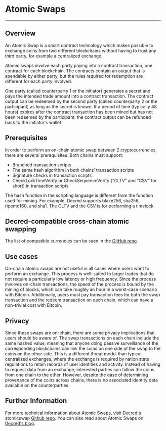# Atomic Swaps

---

## Overview

An Atomic Swap is a smart contract technology which makes possible to exchange coins from two different blockchains without having to trust any third party, for example a centralized exchange.

Atomic swaps involve each party paying into a contract transaction, one contract for each blockchain. The contracts contain an output that is spendable by either party, but the rules required for redemption are different for each party involved.

One party (called counterparty 1 or the initiator) generates a secret and pays the intended trade amount into a contract transaction. The contract output can be redeemed by the second party (called counterparty 2 or the participant) as long as the secret is known. If a period of time (typically 48 hours) expires after the contract transaction has been mined but has not been redeemed by the participant, the contract output can be refunded back to the initiator's wallet.

## Prerequisites

In order to perform an on-chain atomic swap between 2 cryptocurrencies, there are several prerequisites. Both chains must support:

* Branched transaction scripts
* The same hash algorithm in both chains’ transaction scripts
* Signature checks in transaction scripts
* CheckLockTimeVerify or CheckSequenceVerify (“CLTV” and “CSV” for short) in transaction scripts

The hash function in the scripting language is different from the function used for mining. For example, Decred supports blake256, sha256, ripemd160, and sha1.
The CLTV and the CSV is for performing a timelock.

## Decred-compatible cross-chain atomic swapping

The list of compatible currencies can be seen in the [GitHub repo](https://github.com/decred/atomicswap)

## Use cases

On-chain atomic swaps are not useful in all cases where users want to perform an exchange. This process is well-suited to larger trades that do not require a particularly low latency or high frequency. Since the process involves on-chain transactions, the speed of the process is bound by the mining of blocks, which can take roughly an hour in a worst-case scenario with Bitcoin. Additionally, users must pay transaction fees for both the swap transaction and the redeem transaction on each chain, which can have a non-trivial cost with Bitcoin.

## Privacy

Since these swaps are on-chain, there are some privacy implications that users should be aware of. The swap transactions on each chain include the same hashed value, meaning that anyone doing passive surveillance of the corresponding blockchains can link the coins on one side of the swap to the coins on the other side. This is a different threat model than typical centralized exchanges, where the exchange is required by nation state regulations to retain records of user identities and activity. Instead of having to request data from an exchange, interested parties can follow the coins from one chain to the other. However, despite the ease of determining provenance of the coins across chains, there is no associated identity data available on the counterparties.

## Further Information

For more technical information about Atomic Swaps, visit Decred's atomicswap [Github repo](https://github.com/decred/atomicswap).
You can also read about Atomic Swaps on [Decred's blog](https://blog.decred.org/2017/09/20/On-Chain-Atomic-Swaps/).
